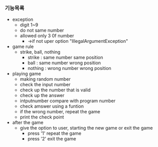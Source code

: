 ### 기능목록
- exception
    - digit 1~9
    - do not same number
    - allowed only 3 0f number
        - ->if not uper option "IllegalArgumentException"
- game rule
    - strike, ball, nothing
        - strike : same number same position
        - ball : same number wrong position
        - nothing : wrong number wrong position
- playing game
    - making random number
    - check the input number
    - check up the number that is valid
    - check up the answer
    - intputnumber compare with program number
    - check amswer using a funtion
    - if the wrong number, repeat the game
    - print the check point
- after the game
    - give the option to user, starting the new game or exit the game
        - press '1' repeat the game
        - press '2' exit the game

